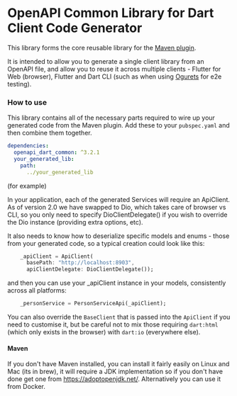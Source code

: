 # OpenAPI Common Library for Dart Client Code Generator

This library forms the core reusable library for the [Maven plugin](https://github.com/dart-ogurets/dart-openapi-maven).

It is intended to allow you to generate a single client library from an OpenAPI file, and allow you to reuse it across
multiple clients - Flutter for Web (browser), Flutter and Dart CLI (such as when using 
[Ogurets](https://pub.dev/packages/ogurets) for e2e testing).

### How to use

This library contains all of the necessary parts required to wire up your generated code from the Maven plugin. 
Add these to your `pubspec.yaml` and then combine them together.

```yaml
dependencies:
  openapi_dart_common: ^3.2.1 
  your_generated_lib:
    path:
      ../your_generated_lib
```

(for example)

In your application, each of the generated Services will require an ApiClient. 
As of version 2.0 we have swapped to Dio, which takes care of browser vs CLI, so you
only need to specify DioClientDelegate() if you wish to override the Dio instance (providing extra options, etc). 
 
It also needs to know how to deserialize specific models and enums - those from your generated code, so a typical 
creation could look like this:

```dart
    _apiClient = ApiClient(
      basePath: "http://localhost:8903",
      apiClientDelegate: DioClientDelegate());
```

and then you can use your _apiClient instance in your models, consistently across all platforms:

```dart
    _personService = PersonServiceApi(_apiClient);
```      

You can also override the `BaseClient` that is passed into the `ApiClient` if you need to customise it, but be
careful not to mix those requiring `dart:html` (which only exists in the browser) with `dart:io` (everywhere else).

#### Maven

If you don't have Maven installed, you can install it fairly easily on Linux and Mac (its in brew), it will require
a JDK implementation so if you don't have done get one from https://adoptopenjdk.net/. Alternatively you can use it from 
Docker.



